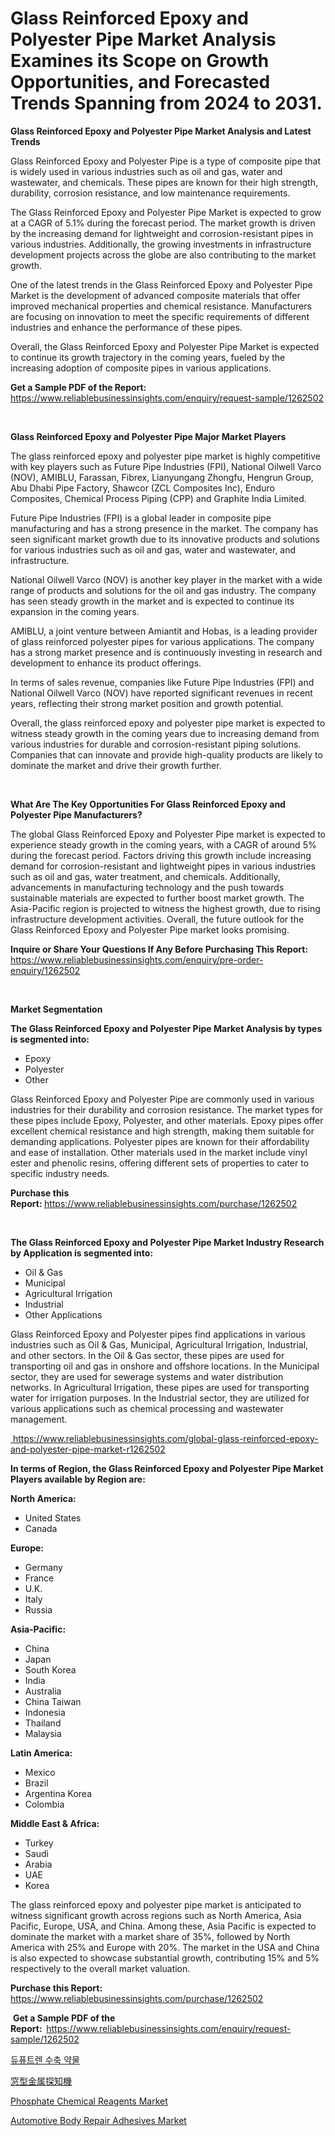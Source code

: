 <p><h1>Glass Reinforced Epoxy and Polyester Pipe Market Analysis Examines its Scope on Growth Opportunities, and Forecasted Trends Spanning from 2024 to 2031.</h1></p><p><strong>Glass Reinforced Epoxy and Polyester Pipe Market Analysis and Latest Trends</strong></p>
<p><p>Glass Reinforced Epoxy and Polyester Pipe is a type of composite pipe that is widely used in various industries such as oil and gas, water and wastewater, and chemicals. These pipes are known for their high strength, durability, corrosion resistance, and low maintenance requirements. </p><p>The Glass Reinforced Epoxy and Polyester Pipe Market is expected to grow at a CAGR of 5.1% during the forecast period. The market growth is driven by the increasing demand for lightweight and corrosion-resistant pipes in various industries. Additionally, the growing investments in infrastructure development projects across the globe are also contributing to the market growth.</p><p>One of the latest trends in the Glass Reinforced Epoxy and Polyester Pipe Market is the development of advanced composite materials that offer improved mechanical properties and chemical resistance. Manufacturers are focusing on innovation to meet the specific requirements of different industries and enhance the performance of these pipes.</p><p>Overall, the Glass Reinforced Epoxy and Polyester Pipe Market is expected to continue its growth trajectory in the coming years, fueled by the increasing adoption of composite pipes in various applications.</p></p>
<p><strong>Get a Sample PDF of the Report:&nbsp;</strong> <a href="https://www.reliablebusinessinsights.com/enquiry/request-sample/1262502">https://www.reliablebusinessinsights.com/enquiry/request-sample/1262502</a></p>
<p>&nbsp;</p>
<p><strong>Glass Reinforced Epoxy and Polyester Pipe Major Market Players</strong></p>
<p><p>The glass reinforced epoxy and polyester pipe market is highly competitive with key players such as Future Pipe Industries (FPI), National Oilwell Varco (NOV), AMIBLU, Farassan, Fibrex, Lianyungang Zhongfu, Hengrun Group, Abu Dhabi Pipe Factory, Shawcor (ZCL Composites Inc), Enduro Composites, Chemical Process Piping (CPP) and Graphite India Limited.</p><p>Future Pipe Industries (FPI) is a global leader in composite pipe manufacturing and has a strong presence in the market. The company has seen significant market growth due to its innovative products and solutions for various industries such as oil and gas, water and wastewater, and infrastructure.</p><p>National Oilwell Varco (NOV) is another key player in the market with a wide range of products and solutions for the oil and gas industry. The company has seen steady growth in the market and is expected to continue its expansion in the coming years.</p><p>AMIBLU, a joint venture between Amiantit and Hobas, is a leading provider of glass reinforced polyester pipes for various applications. The company has a strong market presence and is continuously investing in research and development to enhance its product offerings.</p><p>In terms of sales revenue, companies like Future Pipe Industries (FPI) and National Oilwell Varco (NOV) have reported significant revenues in recent years, reflecting their strong market position and growth potential.</p><p>Overall, the glass reinforced epoxy and polyester pipe market is expected to witness steady growth in the coming years due to increasing demand from various industries for durable and corrosion-resistant piping solutions. Companies that can innovate and provide high-quality products are likely to dominate the market and drive their growth further.</p></p>
<p>&nbsp;</p>
<p><strong>What Are The Key Opportunities For Glass Reinforced Epoxy and Polyester Pipe Manufacturers?</strong></p>
<p><p>The global Glass Reinforced Epoxy and Polyester Pipe market is expected to experience steady growth in the coming years, with a CAGR of around 5% during the forecast period. Factors driving this growth include increasing demand for corrosion-resistant and lightweight pipes in various industries such as oil and gas, water treatment, and chemicals. Additionally, advancements in manufacturing technology and the push towards sustainable materials are expected to further boost market growth. The Asia-Pacific region is projected to witness the highest growth, due to rising infrastructure development activities. Overall, the future outlook for the Glass Reinforced Epoxy and Polyester Pipe market looks promising.</p></p>
<p><strong>Inquire or Share Your Questions If Any Before Purchasing This Report:</strong> <a href="https://www.reliablebusinessinsights.com/enquiry/pre-order-enquiry/1262502">https://www.reliablebusinessinsights.com/enquiry/pre-order-enquiry/1262502</a></p>
<p>&nbsp;</p>
<p><strong>Market Segmentation</strong></p>
<p><strong>The Glass Reinforced Epoxy and Polyester Pipe Market Analysis by types is segmented into:</strong></p>
<p><ul><li>Epoxy</li><li>Polyester</li><li>Other</li></ul></p>
<p><p>Glass Reinforced Epoxy and Polyester Pipe are commonly used in various industries for their durability and corrosion resistance. The market types for these pipes include Epoxy, Polyester, and other materials. Epoxy pipes offer excellent chemical resistance and high strength, making them suitable for demanding applications. Polyester pipes are known for their affordability and ease of installation. Other materials used in the market include vinyl ester and phenolic resins, offering different sets of properties to cater to specific industry needs.</p></p>
<p><strong>Purchase this Report:&nbsp;</strong><a href="https://www.reliablebusinessinsights.com/purchase/1262502">https://www.reliablebusinessinsights.com/purchase/1262502</a></p>
<p>&nbsp;</p>
<p><strong>The Glass Reinforced Epoxy and Polyester Pipe Market Industry Research by Application is segmented into:</strong></p>
<p><ul><li>Oil & Gas</li><li>Municipal</li><li>Agricultural Irrigation</li><li>Industrial</li><li>Other Applications</li></ul></p>
<p><p>Glass Reinforced Epoxy and Polyester pipes find applications in various industries such as Oil & Gas, Municipal, Agricultural Irrigation, Industrial, and other sectors. In the Oil & Gas sector, these pipes are used for transporting oil and gas in onshore and offshore locations. In the Municipal sector, they are used for sewerage systems and water distribution networks. In Agricultural Irrigation, these pipes are used for transporting water for irrigation purposes. In the Industrial sector, they are utilized for various applications such as chemical processing and wastewater management.</p></p>
<p><a href="https://www.reliablebusinessinsights.com/global-glass-reinforced-epoxy-and-polyester-pipe-market-r1262502">&nbsp;https://www.reliablebusinessinsights.com/global-glass-reinforced-epoxy-and-polyester-pipe-market-r1262502</a></p>
<p><strong>In terms of Region, the Glass Reinforced Epoxy and Polyester Pipe Market Players available by Region are:</strong></p>
<p>
    <p> <strong> North America: </strong>
        <ul>
            <li>United States</li>
            <li>Canada</li>
        </ul>
        </p> 
    <p> <strong> Europe: </strong>
        <ul>
            <li>Germany</li>
            <li>France</li>
            <li>U.K.</li>
            <li>Italy</li>
            <li>Russia</li>
        </ul>
        </p> 
    <p> <strong> Asia-Pacific: </strong>
        <ul>
            <li>China</li>
            <li>Japan</li>
            <li>South Korea</li>
            <li>India</li>
            <li>Australia</li>
            <li>China Taiwan</li>
            <li>Indonesia</li>
            <li>Thailand</li>
            <li>Malaysia</li>
        </ul>
        </p> 
    <p> <strong> Latin America: </strong>
        <ul>
            <li>Mexico</li>
            <li>Brazil</li>
            <li>Argentina Korea</li>
            <li>Colombia</li>
        </ul>
        </p> 
    <p> <strong> Middle East & Africa: </strong>
        <ul>
            <li>Turkey</li>
            <li>Saudi</li>
            <li>Arabia</li>
            <li>UAE</li>
            <li>Korea</li>
        </ul>
    </p>
    </p>
<p><p>The glass reinforced epoxy and polyester pipe market is anticipated to witness significant growth across regions such as North America, Asia Pacific, Europe, USA, and China. Among these, Asia Pacific is expected to dominate the market with a market share of 35%, followed by North America with 25% and Europe with 20%. The market in the USA and China is also expected to showcase substantial growth, contributing 15% and 5% respectively to the overall market valuation.</p></p>
<p><strong>Purchase this Report: </strong><a href="https://www.reliablebusinessinsights.com/purchase/1262502">https://www.reliablebusinessinsights.com/purchase/1262502</a></p>
<p>&nbsp;<strong>Get a Sample PDF of the Report:&nbsp;&nbsp;</strong><a href="https://www.reliablebusinessinsights.com/enquiry/request-sample/1262502">https://www.reliablebusinessinsights.com/enquiry/request-sample/1262502</a></p>
<p><strong></strong></p>
<p><p><a href="https://github.com/khytkeqagplkzqvh/Market-Research-Report-List-2/blob/main/6032530142512.md">듀퓨트렌 수축 약물</a></p><p><a href="https://github.com/LeoraEber/Market-Research-Report-List-1/blob/main/2983656137001.md">窓型金属探知機</a></p><p><a href="https://github.com/ernidarwin455/Market-Research-Report-List-1/blob/main/phosphate-chemical-reagents-market.md">Phosphate Chemical Reagents Market</a></p><p><a href="https://github.com/sajonf007/Market-Research-Report-List-1/blob/main/automotive-body-repair-adhesives-market.md">Automotive Body Repair Adhesives Market</a></p></p>